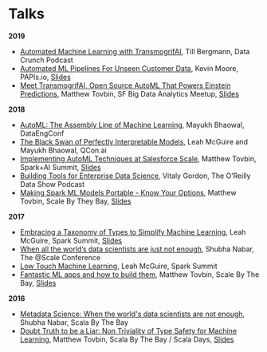 # Talks

**2019**
* [Automated Machine Learning with TransmogrifAI](https://vaultanalytics.com/podcast/automated-machine-learning-with-transmogrifai/), Till Bergmann, Data Crunch Podcast
* [Automated ML Pipelines For Unseen Customer Data](https://www.youtube.com/watch?v=IZyceNOSitI), Kevin Moore, PAPIs.io, [Slides](https://drive.google.com/file/d/1MStBS4tR1yuklCuDCrZHrejNAFk1j_k9/view)
* [Meet TransmogrifAI, Open Source AutoML That Powers Einstein Predictions](https://www.youtube.com/watch?v=93vsqjfGPCw&feature=youtu.be&t=2800), Matthew Tovbin, SF Big Data Analytics Meetup, [Slides](https://www.slideshare.net/MatthewTovbin/meet-transmogrifai-open-source-automl-that-powers-einstein-predictions-136249954)

**2018**
* [AutoML: The Assembly Line of Machine Learning](http://www.dataengconf.com/automl-the-assembly-line-of-machine-learning), Mayukh Bhaowal, DataEngConf
* [The Black Swan of Perfectly Interpretable Models](https://www.infoq.com/presentations/salesforce-einstein-ml), Leah McGuire and Mayukh Bhaowal, QCon.ai
* [Implementing AutoML Techniques at Salesforce Scale](https://vimeo.com/274420096), Matthew Tovbin, Spark+AI Summit, [Slides](https://www.slideshare.net/MatthewTovbin/implementing-automl-techniques-at-salesforce-scale)
* [Building Tools for Enterprise Data Science](https://www.oreilly.com/ideas/building-tools-for-enterprise-data-science), Vitaly Gordon, The O’Reilly Data Show Podcast
* [Making Spark ML Models Portable - Know Your Options](https://www.youtube.com/watch?v=BShOXscihH4), Matthew Tovbin, Scale By They Bay, [Slides](https://www.slideshare.net/MatthewTovbin/making-spark-ml-models-portable-know-your-options)

**2017**
* [Embracing a Taxonomy of Types to Simplify Machine Learning](https://databricks.com/session/embracing-a-taxonomy-of-types-to-simplify-machine-learning), Leah McGuire, Spark Summit, [Slides](https://www.slideshare.net/databricks/embracing-a-taxonomy-of-types-to-simplify-machine-learning-with-leah-mcguire)
* [When all the world’s data scientists are just not enough](https://atscaleconference.com/videos/when-all-the-worlds-data-scientists-are-just-not-enough/), Shubha Nabar, The @Scale Conference
* [Low Touch Machine Learning](https://www.youtube.com/watch?v=PKTvo9X9Sjg), Leah McGuire, Spark Summit
* [Fantastic ML apps and how to build them](https://www.youtube.com/watch?v=J5YNiaZbUJI), Matthew Tovbin, Scale By The Bay, [Slides](https://www.slideshare.net/MatthewTovbin/fantastic-ml-apps-and-how-to-build-them)

**2016**
* [Metadata Science: When the world's data scientists are not enough](https://www.youtube.com/watch?v=zd9DKjvcRzc), Shubha Nabar, Scala By The Bay
* [Doubt Truth to be a Liar: Non Triviality of Type Safety for Machine Learning](https://www.youtube.com/watch?v=FfpSyXTx0uo), Matthew Tovbin, Scala By The Bay / Scala Days, [Slides](https://www.slideshare.net/MatthewTovbin/doubt-truth-to-be-a-liar-non-triviality-of-type-safety-for-machine-learning)


